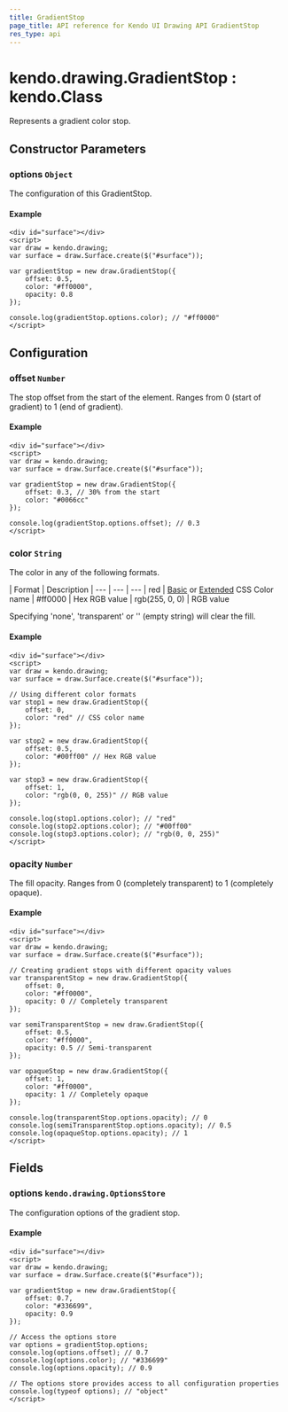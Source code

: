 ```yaml
---
title: GradientStop
page_title: API reference for Kendo UI Drawing API GradientStop
res_type: api
---
```


# kendo.drawing.GradientStop : kendo.Class

Represents a gradient color stop.

## Constructor Parameters

### options `Object`
The configuration of this GradientStop.

#### Example

    <div id="surface"></div>
    <script>
    var draw = kendo.drawing;
    var surface = draw.Surface.create($("#surface"));
    
    var gradientStop = new draw.GradientStop({
        offset: 0.5,
        color: "#ff0000",
        opacity: 0.8
    });
    
    console.log(gradientStop.options.color); // "#ff0000"
    </script>

## Configuration

### offset `Number`
The stop offset from the start of the element.
Ranges from 0 (start of gradient) to 1 (end of gradient).

#### Example

    <div id="surface"></div>
    <script>
    var draw = kendo.drawing;
    var surface = draw.Surface.create($("#surface"));
    
    var gradientStop = new draw.GradientStop({
        offset: 0.3, // 30% from the start
        color: "#0066cc"
    });
    
    console.log(gradientStop.options.offset); // 0.3
    </script>

### color `String`
The color in any of the following formats.

| Format         | Description
| ---            | --- | ---
| red            | [Basic](https://www.w3.org/TR/css3-color/#html4) or [Extended](https://www.w3.org/TR/css3-color/#svg-color) CSS Color name
| #ff0000        | Hex RGB value
| rgb(255, 0, 0) | RGB value

Specifying 'none', 'transparent' or '' (empty string) will clear the fill.

#### Example

    <div id="surface"></div>
    <script>
    var draw = kendo.drawing;
    var surface = draw.Surface.create($("#surface"));
    
    // Using different color formats
    var stop1 = new draw.GradientStop({
        offset: 0,
        color: "red" // CSS color name
    });
    
    var stop2 = new draw.GradientStop({
        offset: 0.5,
        color: "#00ff00" // Hex RGB value
    });
    
    var stop3 = new draw.GradientStop({
        offset: 1,
        color: "rgb(0, 0, 255)" // RGB value
    });
    
    console.log(stop1.options.color); // "red"
    console.log(stop2.options.color); // "#00ff00"
    console.log(stop3.options.color); // "rgb(0, 0, 255)"
    </script>

### opacity `Number`
The fill opacity.
Ranges from 0 (completely transparent) to 1 (completely opaque).

#### Example

    <div id="surface"></div>
    <script>
    var draw = kendo.drawing;
    var surface = draw.Surface.create($("#surface"));
    
    // Creating gradient stops with different opacity values
    var transparentStop = new draw.GradientStop({
        offset: 0,
        color: "#ff0000",
        opacity: 0 // Completely transparent
    });
    
    var semiTransparentStop = new draw.GradientStop({
        offset: 0.5,
        color: "#ff0000",
        opacity: 0.5 // Semi-transparent
    });
    
    var opaqueStop = new draw.GradientStop({
        offset: 1,
        color: "#ff0000",
        opacity: 1 // Completely opaque
    });
    
    console.log(transparentStop.options.opacity); // 0
    console.log(semiTransparentStop.options.opacity); // 0.5
    console.log(opaqueStop.options.opacity); // 1
    </script>

## Fields

### options `kendo.drawing.OptionsStore`
The configuration options of the gradient stop.

#### Example

    <div id="surface"></div>
    <script>
    var draw = kendo.drawing;
    var surface = draw.Surface.create($("#surface"));
    
    var gradientStop = new draw.GradientStop({
        offset: 0.7,
        color: "#336699",
        opacity: 0.9
    });
    
    // Access the options store
    var options = gradientStop.options;
    console.log(options.offset); // 0.7
    console.log(options.color); // "#336699"
    console.log(options.opacity); // 0.9
    
    // The options store provides access to all configuration properties
    console.log(typeof options); // "object"
    </script>

